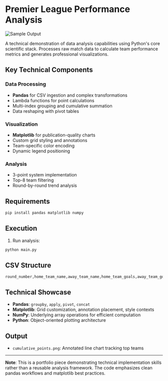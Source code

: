 # Premier League Performance Analysis

![Sample Output](cumulative_points.png)

A technical demonstration of data analysis capabilities using Python's core scientific stack. Processes raw match data to calculate team performance metrics and generates professional visualizations.

## Key Technical Components

### Data Processing
- **Pandas** for CSV ingestion and complex transformations
- Lambda functions for point calculations
- Multi-index grouping and cumulative summation
- Data reshaping with pivot tables

### Visualization
- **Matplotlib** for publication-quality charts
- Custom grid styling and annotations
- Team-specific color encoding
- Dynamic legend positioning

### Analysis
- 3-point system implementation
- Top-8 team filtering
- Round-by-round trend analysis

## Requirements
```bash
pip install pandas matplotlib numpy
```

## Execution
1. Run analysis:
```bash
python main.py
```

## CSV Structure
```csv
round_number,home_team_name,away_team_name,home_team_goals,away_team_goals
```

## Technical Showcase
- **Pandas**: `groupby`, `apply`, `pivot`, `concat`
- **Matplotlib**: Grid customization, annotation placement, style contexts
- **NumPy**: Underlying array operations for efficient computation
- **Python**: Object-oriented plotting architecture

## Output
- `cumulative_points.png`: Annotated line chart tracking top teams

---

**Note**: This is a portfolio piece demonstrating technical implementation skills rather than a reusable analysis framework. The code emphasizes clean pandas workflows and matplotlib best practices.